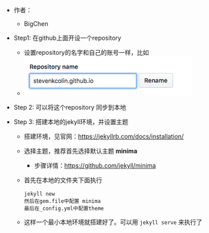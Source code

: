 - 作者：
  - BigChen
- Step1: 在github上面开设一个repository
  - 设置repository的名字和自己的账号一样，比如
  - ![image-20190126190335301](./images/image-20190126190335301.png)

- Step 2: 可以将这个repository 同步到本地

- Step 3: 搭建本地的jekyll环境，并设置主题

  - 搭建环境，见官网：<https://jekyllrb.com/docs/installation/>

  - 选择主题，推荐首先选择默认主题 **minima** 

    - 步骤详情：<https://github.com/jekyll/minima>

  - 首先在本地的文件夹下面执行

    ```
    jekyll new 
    然后在gem.file中配置 minima
    最后在_config.yml中配置theme
    ```

  - 这样一个最小本地环境就搭建好了。可以用 `jekyll serve` 来执行了